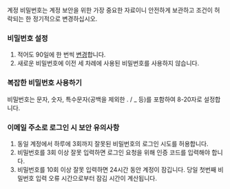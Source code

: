 계정 비밀번호는 계정 보안을 위한 가장 중요한 자료이니 안전하게 보관하고 조건이 허락되는 한 정기적으로 변경하십시오.

### 비밀번호 설정 

1. 적어도 90일에 한 번씩 [변경](https://console.cloud.tencent.com/developer/security)합니다.
2. 새로운 비밀번호에 이전 세 차례에 사용된 비밀번호를 사용하지 않습니다.

### 복잡한 비밀번호 사용하기

비밀번호는 문자, 숫자, 특수문자(공백을 제외한 . / _ 등)를 포함하여 8-20자로 설정합니다.

### 이메일 주소로 로그인 시 보안 유의사항

1. 동일 계정에서 하루에 3회까지 잘못된 비밀번호의 로그인 시도를 허용합니다.
2. 비밀번호를 3회 이상 잘못 입력하면 로그인 요청을 위해 인증 코드를 입력해야 합니다.
3. 비밀번호를 10회 이상 잘못 입력하면 24시간 동안 계정이 잠깁니다. 당일 첫번째 비밀번호 입력 오류 시간으로부터 잠김 시간이 계산됩니다.